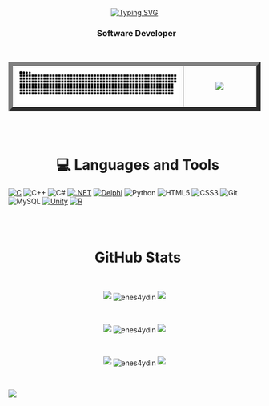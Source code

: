 <div align="center">
 <a href="https://github.com/enes4ydin">
  <img src="https://readme-typing-svg.demolab.com?font=Fira+Code&size=28&duration=3000&pause=500&center=true&vCenter=true&width=435&lines=%e2%9c%a8+Enes+AYDIN+%e2%9c%a8;%f0%9f%93%9a+Software+Developer+%f0%9f%92%bb;Welcome+To+My+Profile+%f0%9f%91%80" alt="Typing SVG" />
 </a>
</div>

<h3 align="center">&nbsp; Software Developer</h3>
<br>

<table style="width:100%"  border= "8">
  <tr>
    <th style="width:70%">
     <picture>
  <source media="(prefers-color-scheme: dark)" srcset="https://raw.githubusercontent.com/enes4ydin/enes4ydin/output/github-contribution-grid-snake-dark.svg">
  <source media="(prefers-color-scheme: light)" srcset="https://raw.githubusercontent.com/enes4ydin/enes4ydin/output/github-contribution-grid-snake.svg">
  <img alt="github contribution grid snake animation" src="https://raw.githubusercontent.com/enes4ydin/enes4ydin/output/github-contribution-grid-snake.svg">
  </picture>
    </th>
    <th><img src="https://media.giphy.com/media/3oKIPnAiaMCws8nOsE/giphy.gif"></th>
  </tr>
</table>

<!-- [![Leetcode Stats](https://leetcard.jacoblin.cool/enes4ydin?theme=unicorn)](https://leetcode.com/enes4ydin/) -->

<!--
<details>
  <summary>:zap: GitHub Stats</summary> 
-->
</br>
</br>
<h1 align="center">&nbsp; 💻 Languages and Tools</h1>

[![C](https://img.shields.io/badge/-C-00599C?style=for-the-badge&logo=c)](https://en.wikipedia.org/wiki/C_(programming_language))
![C++](https://img.shields.io/badge/-C++-365dbf.svg?logo=C%2B%2B&style=for-the-badge)
![C#](https://img.shields.io/badge/-C%23-68217a?style=for-the-badge&logo=c-sharp)
[![.NET](https://img.shields.io/badge/-.NET-512BD4?style=for-the-badge&logo=.net)](https://dotnet.microsoft.com/)
[![Delphi](https://img.shields.io/badge/-Delphi-EE1F35?style=for-the-badge)](https://www.embarcadero.com/products/delphi)
![Python](https://img.shields.io/badge/python-3670A0?style=for-the-badge&logo=python&logoColor=ffdd54)
![HTML5](https://img.shields.io/badge/html5-%23E34F26.svg?style=for-the-badge&logo=html5&logoColor=white)
![CSS3](https://img.shields.io/badge/css3-%231572B6.svg?style=for-the-badge&logo=css3&logoColor=white)
![Git](https://img.shields.io/badge/git-%23F05033.svg?style=for-the-badge&logo=git&logoColor=white)
![MySQL](https://img.shields.io/badge/mysql-%2300f.svg?style=for-the-badge&logo=mysql&logoColor=white)
[![Unity](https://img.shields.io/badge/-Unity-000000?style=for-the-badge&logo=unity)](https://unity.com/)
[![R](https://img.shields.io/badge/-R-276DC3?style=for-the-badge&logo=r)](https://www.r-project.org/)
<!--
[![Android](https://img.shields.io/badge/-Android-3DDC84?style=for-the-badge&logo=android)](https://www.android.com/)
[![Microsoft](https://img.shields.io/badge/-Microsoft-0078D4?style=for-the-badge&logo=microsoft)](https://www.microsoft.com/)
-->






<br>
<br>
<h1 align="center">&nbsp;   GitHub Stats</h1>

<!-- [![GitHub](https://img.shields.io/badge/-GitHub-181717?style=for-the-badge&logo=github)](https://github.com/) -->


 <br />
 
  <p align="center">
  <a>
    <img heigth="160" width="182" src="https://github.com/enes4ydin/enes4ydin/blob/main/img/Bird%20Wing%20Left.png">
      <img align="center" src="https://github-readme-stats.vercel.app/api?username=enes4ydin&theme=material-palenight&hide_border=false&include_all_commits=false&count_private=false" alt="enes4ydin" />
    <img heigth="160" width="182" src="https://github.com/enes4ydin/enes4ydin/blob/main/img/Bird%20Wing%20Right.png">
  </a>
</p>

  
<br />


 
 <p align="center">
  <a>
    <img heigth="160" width="182" src="https://github.com/enes4ydin/enes4ydin/blob/main/img/Bird%20Wing%20Left.png">
    <img align="center" src="https://github-readme-streak-stats.herokuapp.com/?user=enes4ydin&theme=material-palenight&hide_border=false" alt="enes4ydin" width="55%" />
    <img heigth="160" width="182" src="https://github.com/enes4ydin/enes4ydin/blob/main/img/Bird%20Wing%20Right.png">
  </a>
</p>
 

 
 <br />
 
  
  <p align="center">
  <a>
    <img heigth="160" width="182" src="https://github.com/enes4ydin/enes4ydin/blob/main/img/Bird%20Wing%20Bottom%20Left.png">
    <img align="center" src="https://github-readme-stats.vercel.app/api/top-langs/?username=enes4ydin&theme=material-palenight&hide_border=false&include_all_commits=false&count_private=false&layout=compact" alt="enes4ydin" />
    <img heigth="160" width="182" src="https://github.com/enes4ydin/enes4ydin/blob/main/img/Bird%20Wing%20Bottom%20Right.png">
  </a>
</p>

<br />

![](https://github-profile-trophy.vercel.app/?username=enes4ydin&theme=dracula&no-frame=false&no-bg=false&margin-w=4)

<br />
<br />
